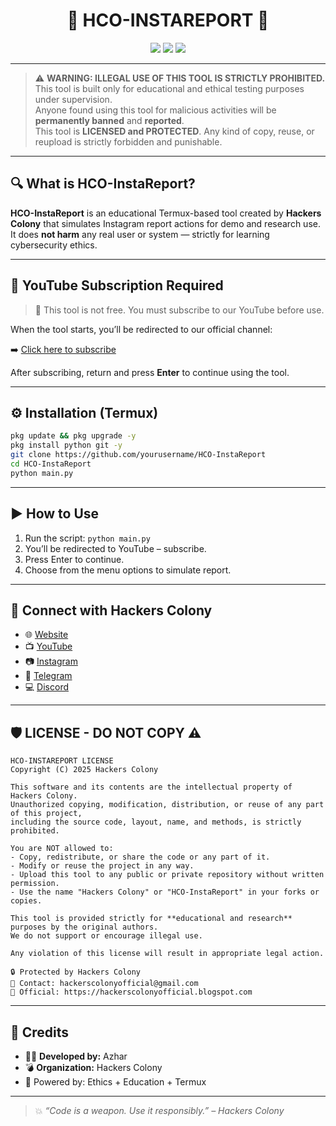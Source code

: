 <h1 align="center">🚨 HCO-INSTAREPORT 🚨</h1>
<p align="center">
  <img src="https://img.shields.io/badge/Author-Azhar-red?style=for-the-badge">
  <img src="https://img.shields.io/badge/Made%20With-Termux-blue?style=for-the-badge">
  <img src="https://img.shields.io/badge/Hackers%20Colony%20-%20Official-black?style=for-the-badge">
</p>

---

> ⚠️ **WARNING: ILLEGAL USE OF THIS TOOL IS STRICTLY PROHIBITED.**  
> This tool is built only for educational and ethical testing purposes under supervision.  
> Anyone found using this tool for malicious activities will be **permanently banned** and **reported**.  
> This tool is **LICENSED and PROTECTED**. Any kind of copy, reuse, or reupload is strictly forbidden and punishable.

---

## 🔍 What is HCO-InstaReport?

**HCO-InstaReport** is an educational Termux-based tool created by **Hackers Colony** that simulates Instagram report actions for demo and research use.  
It does **not harm** any real user or system — strictly for learning cybersecurity ethics.

---

## 📌 YouTube Subscription Required

> 💢 This tool is not free. You must subscribe to our YouTube before use.

When the tool starts, you’ll be redirected to our official channel:

➡️ [Click here to subscribe](https://youtube.com/@hackers_colony_tech?si=pvdCWZggTIuGb0ya)

After subscribing, return and press **Enter** to continue using the tool.

---

## ⚙️ Installation (Termux)

```bash
pkg update && pkg upgrade -y
pkg install python git -y
git clone https://github.com/yourusername/HCO-InstaReport
cd HCO-InstaReport
python main.py
```

---

## ▶️ How to Use

1. Run the script: `python main.py`
2. You’ll be redirected to YouTube – subscribe.
3. Press Enter to continue.
4. Choose from the menu options to simulate report.

---

## 🔗 Connect with Hackers Colony

- 🌐 [Website](https://hackerscolonyofficial.blogspot.com)
- 📺 [YouTube](https://youtube.com/@hackers_colony_tech?si=pvdCWZggTIuGb0ya)
- 📷 [Instagram](https://www.instagram.com/hackers_colony_official)
- 💬 [Telegram](https://t.me/hackersColony)
- 💻 [Discord](https://discord.gg/Xpq9nCGD)

---

## 🛡️ LICENSE - DO NOT COPY ⚠️

```
HCO-INSTAREPORT LICENSE
Copyright (C) 2025 Hackers Colony

This software and its contents are the intellectual property of Hackers Colony. 
Unauthorized copying, modification, distribution, or reuse of any part of this project, 
including the source code, layout, name, and methods, is strictly prohibited.

You are NOT allowed to:
- Copy, redistribute, or share the code or any part of it.
- Modify or reuse the project in any way.
- Upload this tool to any public or private repository without written permission.
- Use the name "Hackers Colony" or "HCO-InstaReport" in your forks or copies.

This tool is provided strictly for **educational and research** purposes by the original authors. 
We do not support or encourage illegal use.

Any violation of this license will result in appropriate legal action.

🔒 Protected by Hackers Colony  
📧 Contact: hackerscolonyofficial@gmail.com  
📌 Official: https://hackerscolonyofficial.blogspot.com
```

---

## 🙏 Credits

- 👨‍💻 **Developed by:** Azhar  
- 💣 **Organization:** Hackers Colony  
- 🔐 Powered by: Ethics + Education + Termux

---

> 💥 *“Code is a weapon. Use it responsibly.” – Hackers Colony*
